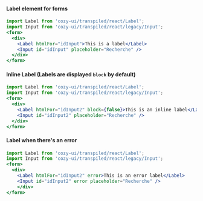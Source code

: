#### Label element for forms

```jsx
import Label from 'cozy-ui/transpiled/react/Label';
import Input from 'cozy-ui/transpiled/react/legacy/Input';
<form>
  <div>
    <Label htmlFor="idInput">This is a label</Label>
    <Input id="idInput" placeholder="Recherche" />
  </div>
</form>
```

#### Inline Label (Labels are displayed `block` by default)

```jsx
import Label from 'cozy-ui/transpiled/react/Label';
import Input from 'cozy-ui/transpiled/react/legacy/Input';
<form>
  <div>
    <Label htmlFor="idInput2" block={false}>This is an inline label</Label>
    <Input id="idInput2" placeholder="Recherche" />
  </div>
</form>
```

#### Label when there's an error

```jsx
import Label from 'cozy-ui/transpiled/react/Label';
import Input from 'cozy-ui/transpiled/react/legacy/Input';
<form>
  <div>
    <Label htmlFor="idInput2" error>This is an error label</Label>
    <Input id="idInput2" error placeholder="Recherche" />
    </div>
</form>
```
